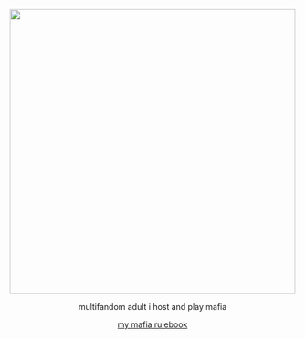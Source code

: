 <div align="center">
  
<p align="center">
  
<img src="https://i.imgur.com/QWzsQYh.png" width="500">
  
multifandom adult i host and play mafia

<a href="https://github.com/forgealbedo/rulebook">my mafia rulebook</a>

</p>
</div>
